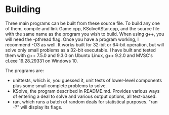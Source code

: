 # Building

Three main programs can be built from these source file.  To build any one of them,
compile and link Game.cpp, KSolveAStar.cpp, and the source file with the same name as
the program you wish to build.  When using g++, you will need the -pthread flag.  Once you
have a program working, I recommend -O3 as well.  It works built for 32-bit or  64-bit operation,
but will solve only small problems as a 32-bit executable.
I have built and tested them with g++ 7.5.0 and 9.3.0 on Ubuntu
Linux, g++ 9.2.0 and MVSC's cl.exe 19.28.29331 on Windows 10.  

The programs are:

* unittests, which is, you guessed it, unit tests of lower-level components plus some small complete problems to solve.
* KSolve, the program described in README.md.  Provides various ways of entering a deal to solve and various output options, all text-based.
* ran, which runs a batch of random deals for statistical purposes.  "ran -?" will display its flags.

